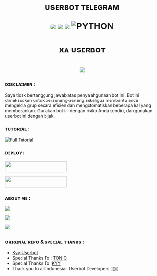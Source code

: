<h1 align="center"> ᴜsᴇʀʙᴏᴛ ᴛᴇʟᴇɢʀᴀᴍ

    
    
    
    

    

<p align="center">
    <a href="https://github.com/Rexashh/Xa-Userbot/commits/Xa-Userbot"><img src="https://img.shields.io/github/last-commit/Rexashh/Xa-Userbot?color=ff0000&logo=github&logoColor=ffffff&style=for-the-badge" /></a>
    <a href="https://github.com/Rexashh/Xa-Userbot"> <img src="https://img.shields.io/github/repo-size/Rexashh/Xa-Userbot?logo=github&style=for-the-badge" /></a>
    <a href="https://pypi.org/project/Telethon/"><img src="https://img.shields.io/pypi/v/telethon?color=important&label=telethon&logo=python&logoColor=brightgreen&style=for-the-badge" /></a>
    <img alt="PYTHON" src="https://img.shields.io/badge/PYTHON-v3.9.6-purple?style=for-the-badge&logo=appveyor"/>
    </p>

<h1 align="center"> xᴀ ᴜsᴇʀʙᴏᴛ <h1 align="center">


<p align="center">
  <img src="https://telegra.ph/file/3abf6f0c2ad0a9023e796.jpg">
</p>

### ᴅɪsᴄʟᴀɪᴍᴇʀ :

Saya tidak bertanggung jawab atas penyalahgunaan bot ini.
Bot ini dimaksudkan untuk bersenang-senang sekaligus membantu anda
mengelola grup secara efisien dan mengotomatiskan beberapa hal yang membosankan.
Gunakan bot ini dengan risiko Anda sendiri, dan gunakan userbot ini dengan bijak.
    
### ᴛᴜᴛᴏʀɪᴀʟ :

[![Full Tutorial](https://img.shields.io/badge/Tonton%20Video-green)](https://t.me/tutorialuserbottelegram/127)
   
### ᴅᴇᴘʟᴏʏ :

<p align="left"><a href="https://telegram.dog/XTZ_HerokuBot?start=UmV4YXNoaC9YYS1Vc2VyYm90IFhhLVVzZXJib3Q"> <img src="https://img.shields.io/badge/Deploy%20On%20Telegram-blue?style=for-the-badge&logo=telegram" width="200" height="35.60" /></a></p>
<p align="left"><a href="https://heroku.com/deploy?template=https://github.com/Rexashh/Xa-Userbot/tree/Xa-Userbot"> <img src="https://img.shields.io/badge/Deploy%20On%20Heroku-indigo?style=for-the-badge&logo=heroku" width="200" height="35.60" /></a></p>


### ᴀʙᴏᴜᴛ ᴍᴇ :
<p align="left">
<a href="https://github.com/Rexashh/Xa-Userbot"><img src="https://img.shields.io/badge/GitHub-Follow%20on%20GitHub-inactive.svg?logo=github"></a>
</p>
<p align="left">
<a href="https://instagram.com/syhndr_"><img src="https://img.shields.io/badge/Instagram-Instagram-important.svg?style=for-the-badge&logo=instagram"></a>
</p>
<p align="left">
<a href="https://t.me/rexaprivateroom"><img src="https://img.shields.io/badge/Xa%20Support-Telegram-important.svg?style=for-the-badge&logo=Telegram"></a>

##

### ᴏʀɪɢɪɴᴀʟ ʀᴇᴘᴏ & sᴘᴇᴄɪᴀʟ ᴛʜᴀɴᴋs :

* [Kyy-Userbot](https://github.com/muhammadrizky16/Kyy-Userbot)
* Special Thanks To : [TONIC](https://github.com/Tonic990) 
* Special Thanks To :[KYY](https://github.com/muhammadrizky16) 
* Thank you to all Indonesian Userbot Developers 🇮🇩

